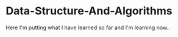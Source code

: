 # Data-Structure-And-Algorithms
Here I'm putting what I have learned so far and I'm learning now.. 
